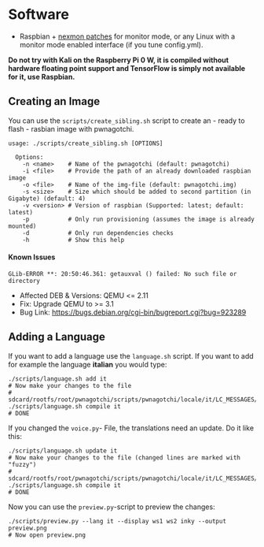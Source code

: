 # Software

- Raspbian + [nexmon patches](https://re4son-kernel.com/re4son-pi-kernel/) for monitor mode, or any Linux with a monitor mode enabled interface (if you tune config.yml).

**Do not try with Kali on the Raspberry Pi 0 W, it is compiled without hardware floating point support and TensorFlow is simply not available for it, use Raspbian.**

## Creating an Image

You can use the `scripts/create_sibling.sh` script to create an - ready to flash - rasbian image with pwnagotchi.

```shell
usage: ./scripts/create_sibling.sh [OPTIONS]

  Options:
    -n <name>    # Name of the pwnagotchi (default: pwnagotchi)
    -i <file>    # Provide the path of an already downloaded raspbian image
    -o <file>    # Name of the img-file (default: pwnagotchi.img)
    -s <size>    # Size which should be added to second partition (in Gigabyte) (default: 4)
    -v <version> # Version of raspbian (Supported: latest; default: latest)
    -p           # Only run provisioning (assumes the image is already mounted)
    -d           # Only run dependencies checks
    -h           # Show this help
```

#### Known Issues

`GLib-ERROR **: 20:50:46.361: getauxval () failed: No such file or directory`

- Affected DEB & Versions: QEMU <= 2.11
- Fix: Upgrade QEMU to >= 3.1
- Bug Link: https://bugs.debian.org/cgi-bin/bugreport.cgi?bug=923289

## Adding a Language

If you want to add a language use the `language.sh` script. If you want to add for example the language **italian** you would type:

```shell
./scripts/language.sh add it
# Now make your changes to the file
# sdcard/rootfs/root/pwnagotchi/scripts/pwnagotchi/locale/it/LC_MESSAGES/voice.po
./scripts/language.sh compile it
# DONE
```

If you changed the `voice.py`- File, the translations need an update. Do it like this:

```shell
./scripts/language.sh update it
# Now make your changes to the file (changed lines are marked with "fuzzy")
# sdcard/rootfs/root/pwnagotchi/scripts/pwnagotchi/locale/it/LC_MESSAGES/voice.po
./scripts/language.sh compile it
# DONE
```

Now you can use the `preview.py`-script to preview the changes:

```shell
./scripts/preview.py --lang it --display ws1 ws2 inky --output preview.png
# Now open preview.png
```
